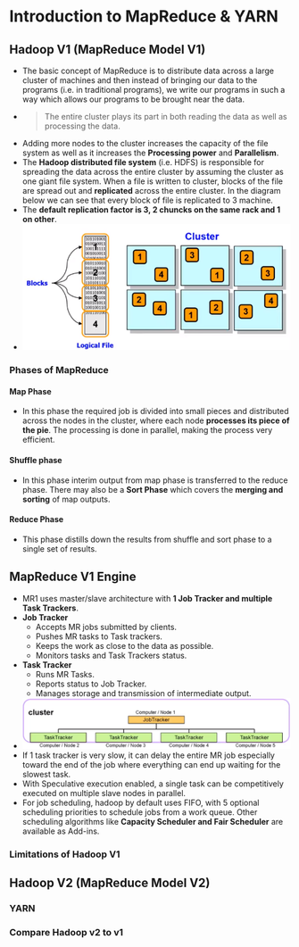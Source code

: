 # Introduction to MapReduce & YARN
## Hadoop V1 (MapReduce Model V1)
- The basic concept of MapReduce is to distribute data across a large cluster of machines and then instead of bringing our data to the programs (i.e. in traditional programs), we write our programs in such a way which allows our programs to be brought near the data.
- > The entire cluster plays its part in both reading the data as well as processing the data.
- Adding more nodes to the cluster increases the capacity of the file system as well as it increases the **Processing power** and **Parallelism**.
- The **Hadoop distributed file system** (i.e. HDFS) is responsible for spreading the data across the entire cluster by assuming the cluster as one giant file system. When a file is written to cluster, blocks of the file are spread out and **replicated** across the entire cluster. In the diagram below we can see that every block of file is replicated to 3 machine.
- The **default replication factor is 3, 2 chuncks on the same rack and 1 on other**.
- ![pic of hdfs](pics/module-1-pic1.png)
### Phases of MapReduce
#### Map Phase
- In this phase the required job is divided into small pieces and distributed across the nodes in the cluster, where each node **processes its piece of the pie**. The processing is done in parallel, making the process very efficient.
#### Shuffle phase
- In this phase interim output from map phase is transferred to the reduce phase. There may also be a **Sort Phase** which covers the **merging and sorting** of map outputs.
#### Reduce Phase
- This phase distills down the results from shuffle and sort phase to a single set of results.
## MapReduce V1 Engine
- MR1 uses master/slave architecture with **1 Job Tracker and multiple Task Trackers**.
- **Job Tracker**
    - Accepts MR jobs submitted by clients.
    - Pushes MR tasks to Task trackers.
    - Keeps the work as close to the data as possible.
    - Monitors tasks and Task Trackers status.
- **Task Tracker**
    - Runs MR Tasks.
    - Reports status to Job Tracker.
    - Manages storage and transmission of intermediate output.
- ![job and task tracker](pics/module-1-pic2.png)
- If 1 task tracker is very slow, it can delay the entire MR job especially toward the end of the job where everything can end up waiting for the slowest task.
- With Speculative execution enabled, a single task can be competitively executed on multiple slave nodes in parallel.
- For job scheduling, hadoop by default uses FIFO, with 5 optional scheduling priorities to schedule jobs from a work queue. Other scheduling algorithms like **Capacity Scheduler and Fair Scheduler** are available as Add-ins.

### Limitations of Hadoop V1
## Hadoop V2 (MapReduce Model V2)
### YARN
### Compare Hadoop v2 to v1